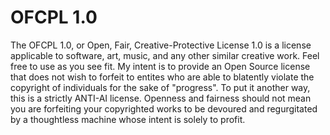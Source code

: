 # OFCPL 1.0
The OFCPL 1.0, or Open, Fair, Creative-Protective License 1.0 is a license applicable to software, art, music, and any other similar creative work. Feel free to use as you see fit. My intent is to provide an Open Source license that does not wish to forfeit to entites who are able to blatently violate the copyright of individuals for the sake of "progress". To put it another way, this is a strictly ANTI-AI license. Openness and fairness should not mean you are forfeiting your copyrighted works to be devoured and regurgitated by a thoughtless machine whose intent is solely to profit.

